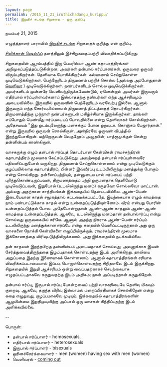 ```yaml
---
layout: page
permalink: /2015_11_21_iruthichadangu_kurippu/
title: இறுதிச் சடங்கு சிறுகதை - ஒரு குறிப்பு
---
```

நவம்பர் 21, 2015

எழுத்த்தாளர் பாராவில் [இறுதிச் சடங்கு](http://www.writerpara.com/paper/?p=10651) சிறுகதைக் குறித்து என் குறிப்பு.

[சிலிக்கான் ஷெல்ஃப்](https://siliconshelf.wordpress.com/2015/11/19/%E0%AE%AA%E0%AE%BE-%E0%AE%B0%E0%AE%BE%E0%AE%95%E0%AE%B5%E0%AE%A9%E0%AE%BF%E0%AE%A9%E0%AF%8D-%E0%AE%93%E0%AE%B0%E0%AE%BF%E0%AE%A9%E0%AE%9A%E0%AF%8D%E0%AE%9A%E0%AF%87%E0%AE%B0%E0%AF%8D%E0%AE%95%E0%AF%8D/) தளத்திலும் இச்சிறுகதைப்பற்றி விவாதிக்கப்படுகிறது.

சிறுகதையின் ஆரம்பத்தில் இரு பெயரில்லா ஆண் கதாபாத்திரங்கள் அறிமுகப்படுத்தப்படுகின்றன. அவர்கள் தன்பால் ஈர்ப்பாளர்கள். ஒருவரை ஒருவர் விரும்புகிறார்கள். தெளிவாக யோசிக்கிறார்கள்.  கல்யாணம் செய்துகொள்ள முடிவெடுக்கிறார்கள். பெற்றோரிடம் திருமணம் பற்றிச் சொல்ல (அல்லது அப்போதுதான் [வெளிவர](https://en.wikipedia.org/wiki/Coming_out) ) முடிவெடுக்கிறார்கள். நண்பர்களிடம்  சொல்ல முடிவெடுக்கிறார்கள். அவர்களிடம் முன்னரே வெளிவந்திருக்கவேண்டும், ஏனென்றால் அவர்கள் இருவரும் எதிர்பால் ஈர்ப்புள்ளவர்களாய் இல்லாததற்கு நண்பர்கள் எந்த ஆச்சரியமும் அடையவில்லை. இருவரில் ஒருவனின் பெற்றோரிடம் வரவேற்பு இல்லை.  ஆனால் இருவரும் எந்த சோர்வுமில்லாமல் திருமணத் திட்டத்தைத் தொடர்கிறார்கள். திருமணத்திற்கு முந்நாள் நண்பர்களுடன் மகிழ்ச்சியாக இருக்கிறார்கள். தாங்கள் எப்போதும் பெண்மீது ஈர்ப்படையப் போவதில்லை என்று தெளிவாகச் சொல்கிறார்கள். அதேசமயம் "இது ஒடம்புலேருந்து மனசுக்குப் போன ஒறவுடா. கொஞ்சம் பேஜார்தான்." என்று இருவரில் ஒருவன் சொல்கிறான். அன்றிரவே ஒருவன் விபத்தில் இறந்துபோகிறான். மற்றொருவன் வெகுநேரம் அழுதபின், பாத்ரூமுக்குள் சென்று தன்னின்பம் காண்கிறான்.

வாசகருக்கு எழும் தன்பால் ஈர்ப்புத் தொடர்பான கேள்விகள் ராமச்சந்திரன் கதாபாத்திரம் மூலமாக கேட்கப்படுகிறது.  அவற்றைத் தன்பால் ஈர்ப்புள்ளவரே பதிலளிப்பதுபோல் வருகிறது. திருமணம் செய்துகொள்ளலாம் என்று முடிவெடுக்கும் குழப்பமில்லாத கதாபாத்திரம், பின்னர் இவ்வீர்ப்பு உடம்பிலிருந்து மனத்துக்கு போகும் என்று சொல்கிறது. தன்னைப்பற்றியும், தன்னுடைய பால் ஈர்ப்பைப் பற்றி புரிந்துகொண்டிருப்பவன், திருமணத்தைப் பற்றி ஒருமனதாக தெளிவோடு முடிவெடுப்பவன், இதுபோல் (உடலிலிருந்து மனம்) கருதவோ சொல்லவோ மாட்டான். அல்லது அதற்கான சாத்தியங்கள் இக்கதையில் தென்படவில்லை. ஆண்-பெண் இடையேயான காதல் சமூகத்தால் கட்டமைக்கப்பட்டதே. இயற்கையாக எழும் காமத்தை நாம் பண்பாட்டுக்காக காதல் என்று உன்னதப்படுத்தியுள்ளோம். வீரம் என்பது போரின் உன்னதப்படுத்தல் போல. அதேபோன்றுதான் ஆண்-ஆண் காதலும் ஆண்-ஆண் காமத்தை உன்னதப்படுத்தல். ஆகவே, உடலிலிருந்து மனம்தான் தன்பால்ஈர்ப்பு என்று சொல்வது ஒருவகையில் சரியே. ஆனால் அதற்கு நிகராக ஆண்-பெண் ஈர்ப்பும் உடலிலிருந்து மனத்துக்கான ஈர்ப்பே என்று கதையில் வெளிப்பட்டிருந்தால் அது ஒரு வாசகனை நோக்கி கேள்விகளை எழுப்பியிருக்கும். ராமச்சந்திரன் மூலமாக இக்கோணத்தை விரிவுபடுத்தியிருக்கலாம். அது இக்கதையில் நடக்கவில்லை.

தன் காதலன் இறந்தபிறகு  தன்னின்பம் அடைவதாகச் சொல்வது, அவனுக்காக இவன் சேர்த்துவைத்திருந்ததை இழப்பதாகக் கொள்வதற்கு இடம் அளிக்கிறது. தாலியை அறுப்பதை இதற்கு இணையாகக் கொள்ளலாம். ஆனால் கதாபாத்திரங்கள் சரியாக விவரிக்கப்படாமையால் இப்படி பொருள்கொள்வதற்கு சிறிதளவே இடம் இருக்கிறது. சிறுகதையில் இறுதி ஆச்சரியம் ஒன்று வைப்பதற்காகச் செயற்கையாக எழுதப்பட்டதாகவே கருதுவதற்கு இடம் அதிகம்; நான் அப்படித்தான் கருதுகிறேன்.

தன்பால் ஈர்ப்பு, இருபால் ஈர்ப்பு போன்றவைப் பற்றி வாசகரிடையே தெளிவு மிகவும் குறைவு. ஆகவே, தகுந்த விரிவு இல்லாமல் மறைப்பிரதியாகச் சொல்கிறேன் என்று கதை எழுதுவது, குழப்பமாகவே முடியும். இக்கதையில் கதாபாத்திரங்களின் ஆழமின்மை இறுதிமுடிவிற்கு அப்பால் ஒரு வாசகன் சிந்திப்பதற்கு இடம் அளிக்கவில்லை.

--

பொருள்:

* தன்பால் ஈர்ப்பாளர் - homosexuals, 
* எதிர்பால் ஈர்ப்பாளர் - heterosexuals
* இருபால் ஈர்ப்பாளர் - bisexuals
* ஓரினச்சேர்க்கையாளர் - men (women) having sex with men (women)
* வெளிவரல் - [coming out](https://en.wikipedia.org/wiki/Coming_out)
